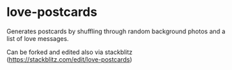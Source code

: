 # love-postcards

Generates postcards by shuffling through random background photos and a list of love messages.

Can be forked and edited also via stackblitz (https://stackblitz.com/edit/love-postcards)
